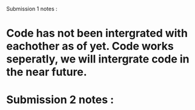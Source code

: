 Submission 1 notes : 
# Code has not been intergrated with eachother as of yet. Code works seperatly, we will intergrate code in the near future.

# Submission 2 notes : 

